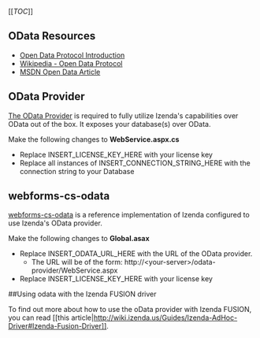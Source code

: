 [[_TOC_]]

## OData Resources
* [Open Data Protocol Introduction](http://msopentech.com/odataorg/introduction/)
* [Wikipedia - Open Data Protocol](http://en.wikipedia.org/wiki/Open_Data_Protocol)
* [MSDN Open Data Article](http://msdn.microsoft.com/en-us/data/hh237663.aspx)

## OData Provider
[The OData Provider](http://archives.izenda.us/ri/odata/odata-provider.zip) is required to fully utilize Izenda's capabilities over OData out of the box.  It exposes your database(s) over OData.

Make the following changes to **WebService.aspx.cs**

* Replace INSERT_LICENSE_KEY_HERE with your license key
* Replace all instances of INSERT_CONNECTION_STRING_HERE with the connection string to your Database

## webforms-cs-odata

[webforms-cs-odata](http://archives.izenda.us/ri/webforms-cs-odata.zip) is a reference implementation of Izenda configured to use Izenda's OData provider.

Make the following changes to **Global.asax**

* Replace INSERT_ODATA_URL_HERE with the URL of the OData provider.
  * The URL will be of the form: http://\<your-server\>/odata-provider/WebService.aspx
* Replace INSERT_LICENSE_KEY_HERE with your license key

##Using odata with the Izenda FUSION driver

To find out more about how to use the oData provider with Izenda FUSION, you can read [[this article|http://wiki.izenda.us/Guides/Izenda-AdHoc-Driver#Izenda-Fusion-Driver]].